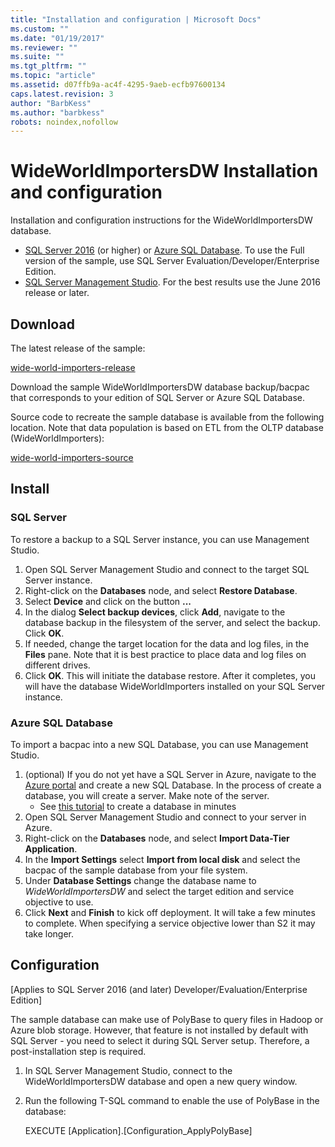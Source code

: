 ```yaml
---
title: "Installation and configuration | Microsoft Docs"
ms.custom: ""
ms.date: "01/19/2017"
ms.reviewer: ""
ms.suite: ""
ms.tgt_pltfrm: ""
ms.topic: "article"
ms.assetid: d07ffb9a-ac4f-4295-9aeb-ecfb97600134
caps.latest.revision: 3
author: "BarbKess"
ms.author: "barbkess"
robots: noindex,nofollow
---
```

# WideWorldImportersDW Installation and configuration
Installation and configuration instructions for the WideWorldImportersDW database.

- [SQL Server 2016](https://www.microsoft.com/evalcenter/evaluate-sql-server-2016) (or higher) or [Azure SQL Database](https://azure.microsoft.com/services/sql-database/). To use the Full version of the sample, use SQL Server Evaluation/Developer/Enterprise Edition.
- [SQL Server Management Studio](https://msdn.microsoft.com/library/mt238290.aspx). For the best results use the June 2016 release or later.

## Download

The latest release of the sample:

[wide-world-importers-release](http://go.microsoft.com/fwlink/?LinkID=800630)

Download the sample WideWorldImportersDW database backup/bacpac that corresponds to your edition of SQL Server or Azure SQL Database.

Source code to recreate the sample database is available from the following location. Note that data population is based on ETL from the OLTP database (WideWorldImporters):

[wide-world-importers-source](https://github.com/Microsoft/sql-server-samples/tree/master/samples/databases/wide-world-importers/wwi-dw-database-scripts)

## Install


### SQL Server

To restore a backup to a SQL Server instance, you can use Management Studio.

1. Open SQL Server Management Studio and connect to the target SQL Server instance.
2. Right-click on the **Databases** node, and select **Restore Database**.
3. Select **Device** and click on the button **...**
4. In the dialog **Select backup devices**, click **Add**, navigate to the database backup in the filesystem of the server, and select the backup. Click **OK**.
5. If needed, change the target location for the data and log files, in the **Files** pane. Note that it is best practice to place data and log files on different drives.
6. Click **OK**. This will initiate the database restore. After it completes, you will have the database WideWorldImporters installed on your SQL Server instance.

### Azure SQL Database

To import a bacpac into a new SQL Database, you can use Management Studio.

1. (optional) If you do not yet have a SQL Server in Azure, navigate to the [Azure portal](https://portal.azure.com/) and create a new SQL Database. In the process of create a database, you will create a server. Make note of the server.
   - See [this tutorial](https://azure.microsoft.com/documentation/articles/sql-database-get-started/) to create a database in minutes
2. Open SQL Server Management Studio and connect to your server in Azure.
3. Right-click on the **Databases** node, and select **Import Data-Tier Application**.
4. In the **Import Settings** select **Import from local disk** and select the bacpac of the sample database from your file system.
5. Under **Database Settings** change the database name to *WideWorldImportersDW* and select the target edition and service objective to use.
6. Click **Next** and **Finish** to kick off deployment. It will take a few minutes to complete. When specifying a service objective lower than S2 it may take longer.

## Configuration

[Applies to SQL Server 2016 (and later) Developer/Evaluation/Enterprise Edition]

The sample database can make use of PolyBase to query files in Hadoop or Azure blob storage. However, that feature is not installed by default with SQL Server - you need to select it during SQL Server setup. Therefore, a post-installation step is required.

1. In SQL Server Management Studio, connect to the WideWorldImportersDW database and open a new query window.
2. Run the following T-SQL command to enable the use of PolyBase in the database:

   EXECUTE [Application].[Configuration_ApplyPolyBase]
